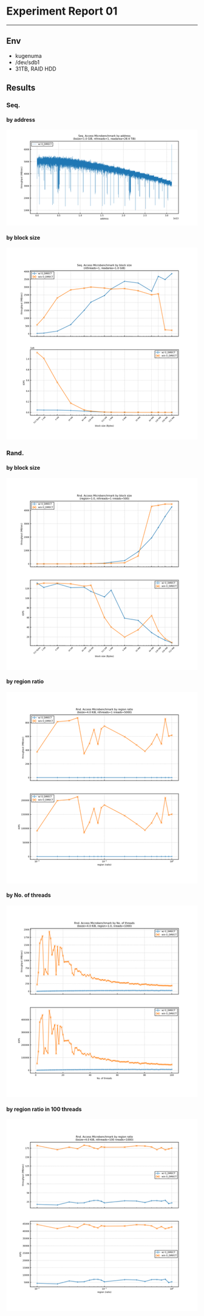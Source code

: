 # Experiment Report 01
---

## Env
- kugenuma
- /dev/sdb1
- 31TB, RAID HDD

## Results
### Seq.
#### by address
![](s_address.png)

#### by block size
![](s_bsize.png)

### Rand.
#### by block size
![](r_01bsize.png)

#### by region ratio
![](r_02region.png)

#### by No. of threads
![](r_03threads.png)

#### by region ratio in 100 threads
![](r_04regions_mthreads.png)

